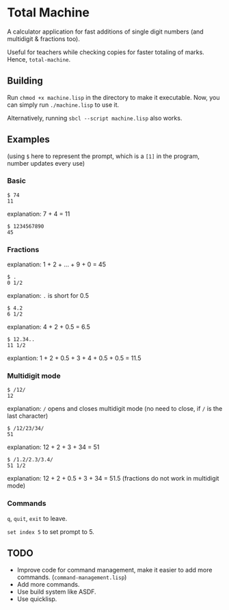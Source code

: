 # Total Machine

A calculator application for fast additions of single digit numbers (and multidigit & fractions too).

Useful for teachers while checking copies for faster totaling of marks. Hence, `total-machine`.

## Building

Run `chmod +x machine.lisp` in the directory to make it executable. Now, you can simply run `./machine.lisp` to use it.

Alternatively, running `sbcl --script machine.lisp` also works.

## Examples

(using `$` here to represent the prompt, which is a `[1]` in the program, number updates every use)

### Basic

```
$ 74
11
```

explanation: 7 + 4 = 11

```
$ 1234567890
45
```

### Fractions

explanation: 1 + 2 + ... + 9 + 0 = 45

```
$ .
0 1/2
```

explanation: `.` is short for 0.5

```
$ 4.2
6 1/2
```

explanation: 4 + 2 + 0.5 = 6.5

```
$ 12.34..
11 1/2
```

explantion: 1 + 2 + 0.5 + 3 + 4 + 0.5 + 0.5 = 11.5

### Multidigit mode

```
$ /12/
12
```

explanation: `/` opens and closes multidigit mode (no need to close, if `/` is the last character)

```
$ /12/23/34/
51
```

explanation: 12 + 2 + 3 + 34 = 51

```
$ /1.2/2.3/3.4/
51 1/2
```

explanation: 12 + 2 + 0.5 + 3 + 34 = 51.5 (fractions do not work in multidigit mode)

### Commands

`q`, `quit`, `exit` to leave.

`set index 5` to set prompt to 5.

## TODO

 - Improve code for command management, make it easier to add more commands. (`command-management.lisp`)
 - Add more commands.
 - Use build system like ASDF.
 - Use quicklisp.
